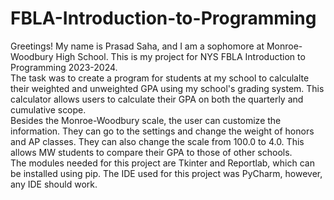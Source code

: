 # FBLA-Introduction-to-Programming
Greetings! My name is Prasad Saha, and I am a sophomore at Monroe-Woodbury High School. This is my project for NYS FBLA Introduction to Programming 2023-2024. <br>
The task was to create a program for students at my school to calculalte their weighted and unweighted GPA using my school's grading system. This calculator allows users to calculate their GPA on both the quarterly and cumulative scope. <br>
Besides the Monroe-Woodbury scale, the user can customize the information. They can go to the settings and change the weight of honors and AP classes. They can also change the scale from 100.0 to 4.0. This allows MW students to compare their GPA to those of other schools. <br>
The modules needed for this project are Tkinter and Reportlab, which can be installed using pip. The IDE used for this project was PyCharm, however, any IDE should work.
